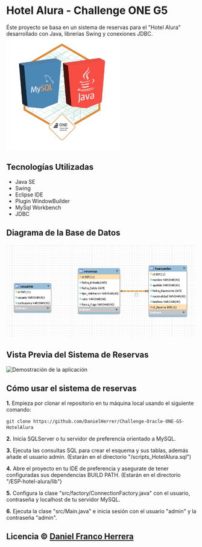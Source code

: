# Hotel Alura - Challenge ONE G5
Éste proyecto se basa en un sistema de reservas para el "Hotel Alura"<br>
 desarrollado con Java, librerias Swing y conexiones JDBC.<br>
<img src="/03_insignia_java_sql_jdbc.png" width="300px" alt="Insignia Obtenida por la aplicacion Hotel Alura">

## Tecnologías Utilizadas

<ul>
  <li>Java SE</li>
  <li>Swing</li>
  <li>Eclipse IDE</li>
  <li>Plugin WindowBuilder</li>
  <li>MySql Workbench</li>
  <li>JDBC</li>
</ul>

## Diagrama de la Base de Datos

<img src="/entidad-relacion-hotel-alura.png" width="800"/>

## Vista Previa del Sistema de Reservas

<img src="/demo_hotel_test_30sec.gif" alt="Demostración de la aplicación" width="800"/>

## Cómo usar el sistema de reservas

<b>1.</b> Empieza por clonar el repositorio en tu máquina local usando el siguiente comando:
```
git clone https://github.com/DanielHerrer/Challenge-Oracle-ONE-G5-HotelAlura
```

<b>2.</b> Inicia SQLServer o tu servidor de preferencia orientado a MySQL.

<b>3.</b> Ejecuta las consultas SQL para crear el esquema y sus tablas, además añade el usuario admin. (Estarán en el directorio "/scripts_HotelAlura.sql")

<b>4.</b> Abre el proyecto en tu IDE de preferencia y asegurate de tener configuradas sus dependencias BUILD PATH. (Estarán en el directorio "/ESP-hotel-alura/lib")

<b>5.</b> Configura la clase "src/factory/ConnectionFactory.java" con el usuario, contraseña y localhost de tu servidor MySQL.

<b>6.</b> Ejecuta la clase "src/Main.java" e inicia sesión con el usuario "admin" y la contraseña "admin".

## Licencia © [Daniel Franco Herrera](https://www.linkedin.com/in/danielfrancoherrera/)
